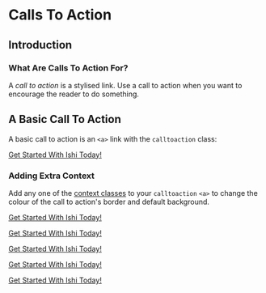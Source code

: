 # Calls To Action

## Introduction

### What Are Calls To Action For?

A _call to action_ is a stylised link. Use a call to action when you want to encourage the reader to do something.

## A Basic Call To Action

A basic call to action is an `<a>` link with the `calltoaction` class:

<a class="calltoaction" href="../getting-started.html">Get Started With Ishi Today!</a>

### Adding Extra Context

Add any one of the [context classes](../utilities/context-classes.html) to your `calltoaction` `<a>` to change the colour of the call to action's border and default background.

<a class="calltoaction calltoaction--attention" href="../getting-started.html">Get Started With Ishi Today!</a>

<a class="calltoaction calltoaction--info" href="../getting-started.html">Get Started With Ishi Today!</a>

<a class="calltoaction calltoaction--success" href="../getting-started.html">Get Started With Ishi Today!</a>

<a class="calltoaction calltoaction--warning" href="../getting-started.html">Get Started With Ishi Today!</a>

<a class="calltoaction calltoaction--danger" href="../getting-started.html">Get Started With Ishi Today!</a>

